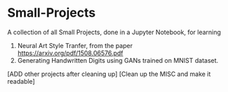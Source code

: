 # Small-Projects
A collection of all Small Projects, done in a Jupyter Notebook, for learning

1. Neural Art Style Tranfer, from the paper https://arxiv.org/pdf/1508.06576.pdf
2. Generating Handwritten Digits using GANs trained on MNIST dataset.

[ADD other projects after cleaning up]
[Clean up the MISC and make it readable]

